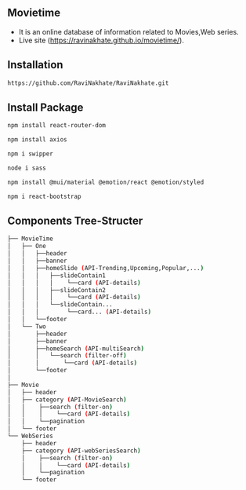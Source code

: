 ## Movietime
 - It is an online database of information related to Movies,Web series.
 - Live site (https://ravinakhate.github.io/movietime/).
 
## Installation
```bash
https://github.com/RaviNakhate/RaviNakhate.git
```

## Install Package

```bash
npm install react-router-dom
```

```bash
npm install axios
```

```bash
npm i swipper
```

```bash
node i sass

```

```bash
npm install @mui/material @emotion/react @emotion/styled

```

```bash
npm i react-bootstrap
```

## Components Tree-Structer
```bash
├── MovieTime
│   ├── One
│   │   ├──header
│   │   ├──banner
│   │   ├──homeSlide (API-Trending,Upcoming,Popular,...)
│   │   │   ├──slideContain1
│   │   │   │    └──card (API-details)
│   │   │   ├──slideContain2
│   │   │   │    └──card (API-details)
│   │   │   └──slideContain...
│   │   │        └──card... (API-details)
│   │   └──footer
│   └── Two
│       ├──header
│       ├──banner
│       ├──homeSearch (API-multiSearch)
│       │   └──search (filter-off)
│       │       └──card (API-details)
│       └──footer
│
├── Movie
│   ├── header
│   ├── category (API-MovieSearch)
│   │    ├──search (filter-on)
│   │    │    └──card (API-details)
│   │    └──pagination
│   └── footer
└── WebSeries
    ├── header
    ├── category (API-webSeriesSearch)
    │    ├──search (filter-on)
    │    │    └──card (API-details)
    │    └──pagination
    └── footer
```
